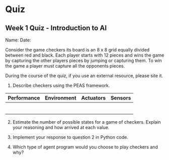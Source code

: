 # Quiz

## Week 1 Quiz - Introduction to AI

Name: 
Date: 

Consider the game checkers its board is an 8 x 8 grid equally divided between red and black.  Each player starts with 12 pieces and wins the game by capturing the other players pieces by jumping or capturing them.  To win the game a player must capture all the opponents pieces.

During the course of the quiz, if you use an external resource, please site it.


1. Describe checkers using the PEAS framework.  

| Performance | Environment | Actuators | Sensors |
| ----------- | :---------: | :-------: | ------: |
|             |             |           |         |
|             |             |           |         |
|             |             |           |         |
|             |             |           |         | 
|             |             |           |         |
|             |             |           |         | 



2. Estimate the number of possible states for a game of checkers.  Explain your reasoning and how arrived at each value.










3. Implement your response to question 2 in Python code. 












4. Which type of agent program would you choose to play checkers and why?  
